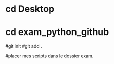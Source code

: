 
# cd Desktop 
# cd exam_python_github
#git init
#git add .

#placer mes scripts dans le dossier exam.
#